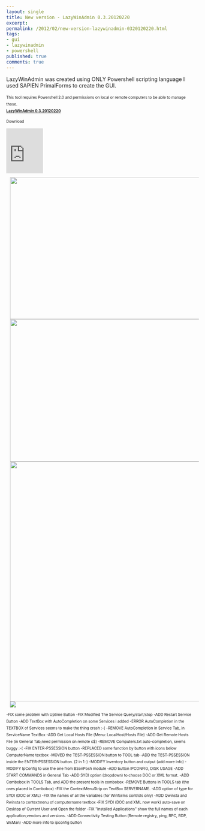 ```yaml
---
layout: single
title: New version - LazyWinAdmin 0.3.20120220
excerpt: 
permalink: /2012/02/new-version-lazywinadmin-0320120220.html
tags: 
- gui
- lazywinadmin
- powershell
published: true
comments: true
---
```

LazyWinAdmin was created using ONLY Powershell scripting language
I used SAPIEN PrimalForms to create the GUI.
<span style="font-size: x-small;">

<div style="line-height: 13.5pt;"><span style="font-size: x-small;">This tool requires Powershell 2.0 and permissions on local or remote computers to be able to manage those.<div style="line-height: 13.5pt;"><span style="font-size: x-small;"><b style="background-color: white;"><u>LazyWinAdmin 0.3.20120220</u></b>

<span style="font-size: x-small;">Download
<iframe frameborder="0" height="120px" marginheight="0" marginwidth="0" scrolling="no" src="https://skydrive.live.com/embed?cid=60886DE0176E604A&amp;resid=60886DE0176E604A%21776&amp;authkey=AJ5LigZs9gcMXX8" style="background-color: #fcfcfc; padding: 0;" title="Preview" width="98px"></iframe>


<a href="{{ site.url }}/images/2012/20120220_New_version__LazyWinAdmin_0.3.20120220/LazyWinAdmin-0.3.20120220-Main_console__1433848672__-1089x648.png" imageanchor="1" style="margin-left: 1em; margin-right: 1em;"><img border="0" height="379" src="{{ site.url }}/images/2012/20120220_New_version__LazyWinAdmin_0.3.20120220/LazyWinAdmin-0.3.20120220-Main_console__613029217__-640x381.png" width="640" /></a>
<a href="{{ site.url }}/images/2012/20120220_New_version__LazyWinAdmin_0.3.20120220/LazyWinAdmin-0.3.20120220-SYDI_Inventory__1633275298__-1089x648.png" imageanchor="1" style="margin-left: 1em; margin-right: 1em;"><img border="0" height="380" src="{{ site.url }}/images/2012/20120220_New_version__LazyWinAdmin_0.3.20120220/LazyWinAdmin-0.3.20120220-SYDI_Inventory__1835416263__-640x381.png" width="640" /></a>
<a href="{{ site.url }}/images/2012/20120220_New_version__LazyWinAdmin_0.3.20120220/LazyWinAdmin-0.3.20120220-Localhost_tools__756683232__-603x656.png" imageanchor="1" style="margin-left: 1em; margin-right: 1em;"><img border="0" height="640" src="{{ site.url }}/images/2012/20120220_New_version__LazyWinAdmin_0.3.20120220/LazyWinAdmin-0.3.20120220-Localhost_tools__574977501__-588x640.png" width="587" /></a>
<a href="{{ site.url }}/images/2012/20120220_New_version__LazyWinAdmin_0.3.20120220/LazyWinAdmin-0.3.20120220-Main_buttons__1588032078__-224x88.png" imageanchor="1" style="margin-left: 1em; margin-right: 1em;"><img border="0" src="{{ site.url }}/images/2012/20120220_New_version__LazyWinAdmin_0.3.20120220/LazyWinAdmin-0.3.20120220-Main_buttons__1588032078__-224x88.png" /></a>

<span style="font-size: x-small;">-FIX some problem with Uptime Button
-FIX Modified The Service Query/start/stop
<span style="font-size: x-small;">-ADD Restart Service Button
<span style="font-size: x-small;">-ADD TextBox with AutoCompletion on some Services i added
<span style="font-size: x-small;">-ERROR AutoCompletion in the TEXTBOX of Services seems to make the thing crash :-(
<span style="font-size: x-small;">-REMOVE AutoCompletion in Service Tab, in ServiceName TextBox
<span style="font-size: x-small;">-ADD Get Local Hosts File (Menu: LocalHost/Hosts File)
<span style="font-size: x-small;">-ADD Get Remote Hosts File (in General Tab,need permission on remote c$)
<span style="font-size: x-small;">-REMOVE Computers.txt auto-completion, seems buggy :-(
<span style="font-size: x-small;">-FIX ENTER-PSSESSION button
<span style="font-size: x-small;">-REPLACED some function by button with icons below ComputerName textbox
<span style="font-size: x-small;">-MOVED the TEST-PSSESSION button to TOOL tab
<span style="font-size: x-small;">-ADD the TEST-PSSESSION inside the ENTER-PSSESSION button. (2 in 1 :)
<span style="font-size: x-small;">-MODIFY Inventory button and output (add more info)
<span style="font-size: x-small;">-MODIFY IpConfig to use the one from BSonPosh module
<span style="font-size: x-small;">-ADD button IPCONFIG, DISK USAGE
<span style="font-size: x-small;">-ADD START COMMANDS in General Tab
<span style="font-size: x-small;">-ADD SYDI option (dropdown) to choose DOC or XML format.
<span style="font-size: x-small;">-ADD Combobox in TOOLS Tab, and ADD the present tools in combobox
<span style="font-size: x-small;">-REMOVE Buttons in TOOLS tab (the ones placed in Combobox)
<span style="font-size: x-small;">-FIX the ContextMenuStrip on TextBox SERVERNAME.
<span style="font-size: x-small;">-ADD option of type for SYDI (DOC or XML)
<span style="font-size: x-small;">-FIX the names of all the variables (for Winforms controls only)
<span style="font-size: x-small;">-ADD Qwinsta and Rwinsta to contextmenu of computername textbox
<span style="font-size: x-small;">-FIX SYDI (DOC and XML now work) auto-save on Desktop of Current User and Open the folder
<span style="font-size: x-small;">-FIX "Installed Applications" show the full names of each application,vendors and versions.
<span style="font-size: x-small;">-ADD Connectivity Testing Button (Remote registry, ping, RPC, RDP, WsMan)
<span style="font-size: x-small;">-ADD more info to ipconfig button
